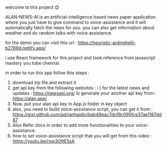 welcome to this project 😊

ALAN-NEWS-AI is an artificial-intelligence based news paper application where you just have to give command to voice-assistance and it will automatically fatch the news for you.
you can also get information about weather and do random talks with voice assistance.


for the demo you can visit this url : https://heuristic-ardinghelli-b2789d.netlify.app/

i use React framework for this project and took reference from javascript mastery you tube chennal.

in order to run this app follow this steps :

1) download zip file and extract it
2) get api key from the following websites : 
  i ) for the latest news and updates  : https://newsapi.org/
  ii) generate your another api key from : https://alan.app/
3) Now, put your alan api key in App.js folder in key object
4) also, you need to build voice-assistance script, you can get it from : https://gist.github.com/adrianhajdin/bab49eac7dcf9c095fce37ae1167dd87
5) Also Refer docs in order to add more functionalities to your voice-assistance.
6) how to set voice-assistance script that you will get from this video : https://youtu.be/rqw3OftE5sA 
